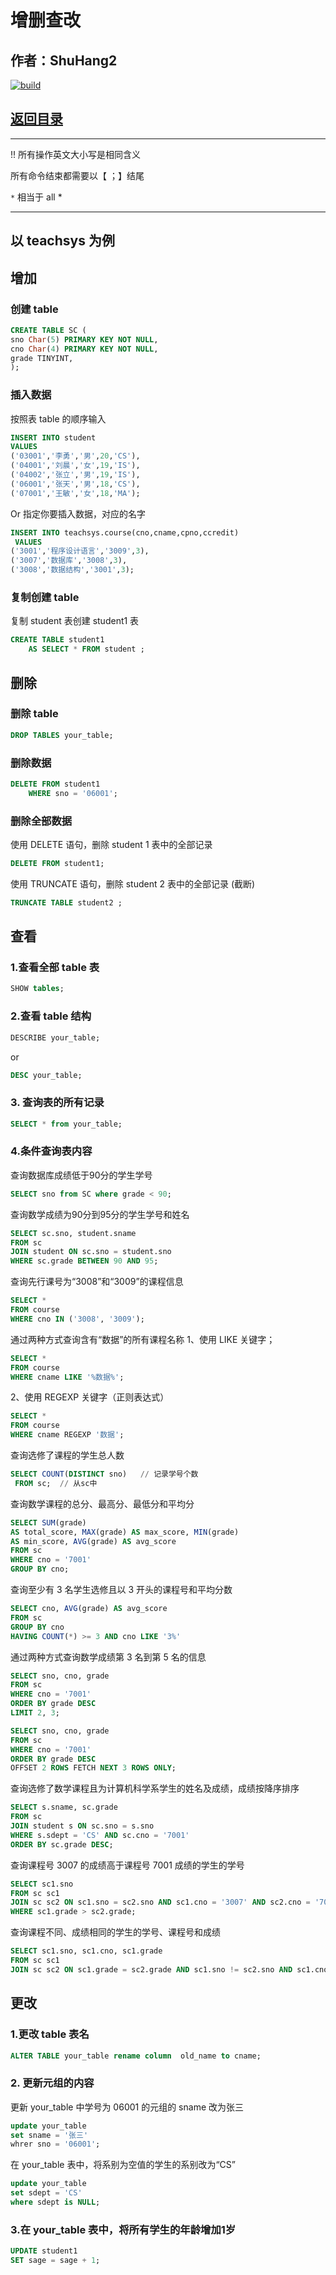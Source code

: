 # 增删查改

## 作者：ShuHang2

[![build](https://github.com/Anduin2017/HowToCook/actions/workflows/build.yml/badge.svg)](https://github.com/ShuHang2/ShuHang2.github.io)

## [返回目录](MySQL.MD)

***

!! 所有操作英文大小写是相同含义

所有命令结束都需要以【  ；】结尾

`*` 相当于 all *

***

## 以 teachsys 为例

## 增加

### 创建 table

``` SQL
CREATE TABLE SC (
sno Char(5) PRIMARY KEY NOT NULL, 
cno Char(4) PRIMARY KEY NOT NULL,
grade TINYINT,
);
```

### 插入数据

按照表 table 的顺序输入

```SQL
INSERT INTO student
VALUES
('03001','李勇','男',20,'CS'),
('04001','刘晨','女',19,'IS'),
('04002','张立','男',19,'IS'),
('06001','张天','男',18,'CS'),
('07001','王敏','女',18,'MA');
```

Or
指定你要插入数据，对应的名字

```SQL
INSERT INTO teachsys.course(cno,cname,cpno,ccredit)
 VALUES
('3001','程序设计语言','3009',3),
('3007','数据库','3008',3),
('3008','数据结构','3001',3);
```

### 复制创建 table

复制 student 表创建 student1 表

```SQL
CREATE TABLE student1 
    AS SELECT * FROM student ;
```

## 删除

### 删除 table

```SQL
DROP TABLES your_table;
```

### 删除数据

```SQL
DELETE FROM student1
    WHERE sno = '06001';
```

### 删除全部数据

使用 DELETE 语句，删除 student 1 表中的全部记录

```SQL
DELETE FROM student1;
```

使用 TRUNCATE 语句，删除 student 2 表中的全部记录 (截断)

```SQL
TRUNCATE TABLE student2 ;
```

## 查看

### 1.查看全部 table 表

```SQL
SHOW tables;
```

### 2.查看 table 结构

```SQL
DESCRIBE your_table;
```

or

```SQL
DESC your_table;
```

### 3. 查询表的所有记录

```SQL
SELECT * from your_table;
```

### 4.条件查询表内容

查询数据库成绩低于90分的学生学号

```SQL
SELECT sno from SC where grade < 90;
```

查询数学成绩为90分到95分的学生学号和姓名

```SQL
SELECT sc.sno, student.sname 
FROM sc 
JOIN student ON sc.sno = student.sno 
WHERE sc.grade BETWEEN 90 AND 95;
```

查询先行课号为“3008”和“3009”的课程信息

```SQL
SELECT * 
FROM course 
WHERE cno IN ('3008', '3009');
```

通过两种方式查询含有“数据”的所有课程名称
1、使用 LIKE 关键字；

```SQL
SELECT * 
FROM course 
WHERE cname LIKE '%数据%';
```

2、使用 REGEXP 关键字（正则表达式）

```SQL
SELECT * 
FROM course 
WHERE cname REGEXP '数据';
```

查询选修了课程的学生总人数

```SQL
SELECT COUNT(DISTINCT sno)   // 记录学号个数
 FROM sc;  // 从sc中
```

查询数学课程的总分、最高分、最低分和平均分

```SQL
SELECT SUM(grade) 
AS total_score, MAX(grade) AS max_score, MIN(grade) 
AS min_score, AVG(grade) AS avg_score
FROM sc
WHERE cno = '7001'
GROUP BY cno;
```

查询至少有 3 名学生选修且以 3 开头的课程号和平均分数

```SQL
SELECT cno, AVG(grade) AS avg_score
FROM sc
GROUP BY cno
HAVING COUNT(*) >= 3 AND cno LIKE '3%'
```

通过两种方式查询数学成绩第 3 名到第 5 名的信息

```SQL
SELECT sno, cno, grade
FROM sc
WHERE cno = '7001'
ORDER BY grade DESC
LIMIT 2, 3;
```

```SQL
SELECT sno, cno, grade
FROM sc
WHERE cno = '7001'
ORDER BY grade DESC
OFFSET 2 ROWS FETCH NEXT 3 ROWS ONLY;
```

查询选修了数学课程且为计算机科学系学生的姓名及成绩，成绩按降序排序

```SQL
SELECT s.sname, sc.grade
FROM sc
JOIN student s ON sc.sno = s.sno
WHERE s.sdept = 'CS' AND sc.cno = '7001'
ORDER BY sc.grade DESC;
```

查询课程号 3007 的成绩高于课程号 7001 成绩的学生的学号

```SQL
SELECT sc1.sno
FROM sc sc1
JOIN sc sc2 ON sc1.sno = sc2.sno AND sc1.cno = '3007' AND sc2.cno = '7001'
WHERE sc1.grade > sc2.grade;
```

查询课程不同、成绩相同的学生的学号、课程号和成绩

```SQL
SELECT sc1.sno, sc1.cno, sc1.grade
FROM sc sc1
JOIN sc sc2 ON sc1.grade = sc2.grade AND sc1.sno != sc2.sno AND sc1.cno != sc2.cno;
```

## 更改

### 1.更改 table 表名

```SQL
ALTER TABLE your_table rename column  old_name to cname;
```

### 2. 更新元组的内容

更新 your_table 中学号为 06001 的元组的 sname 改为张三

```SQL
update your_table
set sname = '张三'
whrer sno = '06001';
```

在 your_table 表中，将系别为空值的学生的系别改为“CS”

```SQL
update your_table
set sdept = 'CS'
where sdept is NULL;
```

### 3.在 your_table 表中，将所有学生的年龄增加1岁

```SQL
UPDATE student1
SET sage = sage + 1;
```
